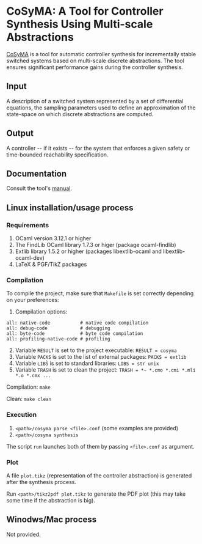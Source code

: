 # CoSyMA: A Tool for Controller Synthesis Using Multi-scale Abstractions

[CoSyMA](http://multiscale-dcs.gforge.inria.fr/) is a tool for automatic controller synthesis for incrementally stable switched systems based on multi-scale discrete abstractions. The tool ensures significant performance gains during the controller synthesis.

## Input

A description of a switched system represented by a set of differential equations, the sampling parameters used to define an approximation of the state-space on which discrete abstractions are computed.

## Output

A controller -- if it exists -- for the system that enforces a given safety or time-bounded reachability specification. 

## Documentation

Consult the tool's [manual](https://hal.archives-ouvertes.fr/hal-00743982).

## Linux installation/usage process

### Requirements

1. OCaml version 3.12.1 or higher
2. The FindLib OCaml library 1.7.3 or higer (package ocaml-findlib)
3. Extlib library 1.5.2 or higher (packages libextlib-ocaml and libextlib-ocaml-dev)
4. LaTeX & PGF/TikZ packages
 
### Compilation 

To compile the project, make sure that `Makefile` is set correctly depending on your preferences:

1. Compilation options:
```
all: native-code           # native code compilation
all: debug-code            # debugging
all: byte-code             # byte code compilation
all: profiling-native-code # profiling
```
2. Variable `RESULT` is set to the project executable: `RESULT = cosyma`
3. Variable `PACKS` is set to the list of external packages: `PACKS = extlib`
4. Variable `LIBS̀̀` is set to standard libraries: `LIBS = str unix`
5. Variable `TRASH` is set to clean the project: `TRASH = *~ *.cmo *.cmi *.mli *.o *.cmx ...` 
 
Compilation: `make` 
 
Clean: `make clean`
 
### Execution

1. `<path>/cosyma parse <file>.conf` (some examples are provided)
2. `<path>/cosyma synthesis` 
  
The script `run` launches both of them by passing `<file>.conf` as argument.
 
### Plot  

A file `plot.tikz` (representation of the controller abstraction) is generated after the synthesis process. 

Run `<path>/tikz2pdf plot.tikz` to generate the PDF plot (this may take some time if the abstraction is big).

## Winodws/Mac process 

Not provided.
